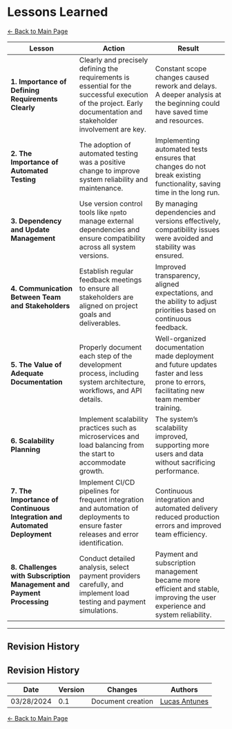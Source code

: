 
# **Lessons Learned**

[← Back to Main Page](../../index.md)

| **Lesson**                                                               | **Action**                                                                                                                                                   | **Result**                                                                                                                        |
| ------------------------------------------------------------------------------ | ------------------------------------------------------------------------------------------------------------------------------------------------------------------ | --------------------------------------------------------------------------------------------------------------------------------------- |
| **1. Importance of Defining Requirements Clearly**                       | Clearly and precisely defining the requirements is essential for the successful execution of the project. Early documentation and stakeholder involvement are key. | Constant scope changes caused rework and delays. A deeper analysis at the beginning could have saved time and resources.                |
| **2. The Importance of Automated Testing**                               | The adoption of automated testing was a positive change to improve system reliability and maintenance.                                                             | Implementing automated tests ensures that changes do not break existing functionality, saving time in the long run.                     |
| **3. Dependency and Update Management**                                  | Use version control tools like `npm`to manage external dependencies and ensure compatibility across all system versions.                                         | By managing dependencies and versions effectively, compatibility issues were avoided and stability was ensured.                         |
| **4. Communication Between Team and Stakeholders**                       | Establish regular feedback meetings to ensure all stakeholders are aligned on project goals and deliverables.                                                      | Improved transparency, aligned expectations, and the ability to adjust priorities based on continuous feedback.                         |
| **5. The Value of Adequate Documentation**                               | Properly document each step of the development process, including system architecture, workflows, and API details.                                                 | Well-organized documentation made deployment and future updates faster and less prone to errors, facilitating new team member training. |
| **6. Scalability Planning**                                              | Implement scalability practices such as microservices and load balancing from the start to accommodate growth.                                                     | The system’s scalability improved, supporting more users and data without sacrificing performance.                                     |
| **7. The Importance of Continuous Integration and Automated Deployment** | Implement CI/CD pipelines for frequent integration and automation of deployments to ensure faster releases and error identification.                               | Continuous integration and automated delivery reduced production errors and improved team efficiency.                                   |
| **8. Challenges with Subscription Management and Payment Processing**    | Conduct detailed analysis, select payment providers carefully, and implement load testing and payment simulations.                                                 | Payment and subscription management became more efficient and stable, improving the user experience and system reliability.             |

---

## **Revision History**

## Revision History

| Date       | Version | Changes                           | Authors |
| ---------- | ------- | --------------------------------- | ------- |
| 03/28/2024 | 0.1     | Document creation                 |  [Lucas Antunes](https://github.com/LucasGSAntunes)        |

[← Back to Main Page](../../index.md)
